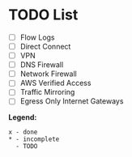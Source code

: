 # TODO List

- [ ] Flow Logs
- [ ] Direct Connect
- [ ] VPN
- [ ] DNS Firewall
- [ ] Network Firewall
- [ ] AWS Verified Access
- [ ] Traffic Mirroring
- [ ] Egress Only Internet Gateways

**Legend:**
```
x - done
* - incomplete
  - TODO
```

